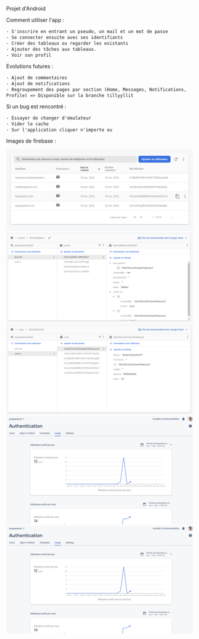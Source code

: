 Projet d'Android 

Comment utiliser l'app : 

    - S'inscrire en entrant un pseudo, un mail et un mot de passe 
    - Se connecter ensuite avec ses identifiants 
    - Créer des tableaux ou regarder les existants 
    - Ajouter des tâches aux tableaux. 
    - Voir son profil

Evolutions futures : 

    - Ajout de commentaires 
    - Ajout de notifications
    - Regroupement des pages par section (Home, Messages, Notifications, Profile) => Disponible sur la branche tillyyllit

Si un bug est rencontré : 

    - Essayer de changer d'émulateur 
    - Vider le cache
    - Sur l'application cliquer n'importe ou

Images de firebase : 

![Description](/gitlabimage/gitlab1.PNG)
![Description](/gitlabimage/gitlab2.PNG)
![Description](/gitlabimage/gitlab3.PNG)
![Description](/gitlabimage/gitlab4.PNG)
![Description](/gitlabimage/gitlab5.PNG)
